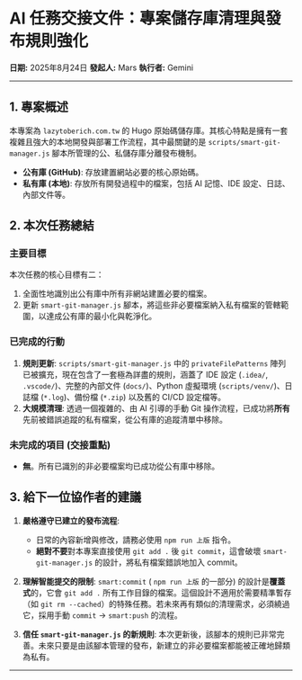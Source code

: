 # AI 任務交接文件：專案儲存庫清理與發布規則強化

**日期:** 2025年8月24日
**發起人:** Mars
**執行者:** Gemini

---

## 1. 專案概述

本專案為 `lazytoberich.com.tw` 的 Hugo 原始碼儲存庫。其核心特點是擁有一套複雜且強大的本地開發與部署工作流程，其中最關鍵的是 `scripts/smart-git-manager.js` 腳本所管理的公、私儲存庫分離發布機制。

- **公有庫 (GitHub)**: 存放建置網站必要的核心原始碼。
- **私有庫 (本地)**: 存放所有開發過程中的檔案，包括 AI 記憶、IDE 設定、日誌、內部文件等。

## 2. 本次任務總結

### 主要目標
本次任務的核心目標有二：
1.  全面性地識別出公有庫中所有非網站建置必要的檔案。
2.  更新 `smart-git-manager.js` 腳本，將這些非必要檔案納入私有檔案的管轄範圍，以達成公有庫的最小化與乾淨化。

### 已完成的行動
1.  **規則更新**: `scripts/smart-git-manager.js` 中的 `privateFilePatterns` 陣列已被擴充，現在包含了一套極為詳盡的規則，涵蓋了 IDE 設定 (`.idea/`, `.vscode/`)、完整的內部文件 (`docs/`)、Python 虛擬環境 (`scripts/venv/`)、日誌檔 (`*.log`)、備份檔 (`*.zip`) 以及舊的 CI/CD 設定檔等。
2.  **大規模清理**: 透過一個複雜的、由 AI 引導的手動 Git 操作流程，已成功將**所有**先前被錯誤追蹤的私有檔案，從公有庫的追蹤清單中移除。

### 未完成的項目 (交接重點)
- **無**。所有已識別的非必要檔案均已成功從公有庫中移除。

## 3. 給下一位協作者的建議

1.  **嚴格遵守已建立的發布流程**:
    - 日常的內容新增與修改，請務必使用 `npm run 上版` 指令。
    - **絕對不要**對本專案直接使用 `git add .` 後 `git commit`，這會破壞 `smart-git-manager.js` 的設計，將私有檔案錯誤地加入 commit。

2.  **理解智能提交的限制**: `smart:commit` ( `npm run 上版` 的一部分) 的設計是**覆蓋式**的，它會 `git add .` 所有工作目錄的檔案。這個設計不適用於需要精準暫存（如 `git rm --cached`）的特殊任務。若未來再有類似的清理需求，必須繞過它，採用手動 `commit` -> `smart:push` 的流程。

3.  **信任 `smart-git-manager.js` 的新規則**: 本次更新後，該腳本的規則已非常完善。未來只要是由該腳本管理的發布，新建立的非必要檔案都能被正確地歸類為私有。

---
